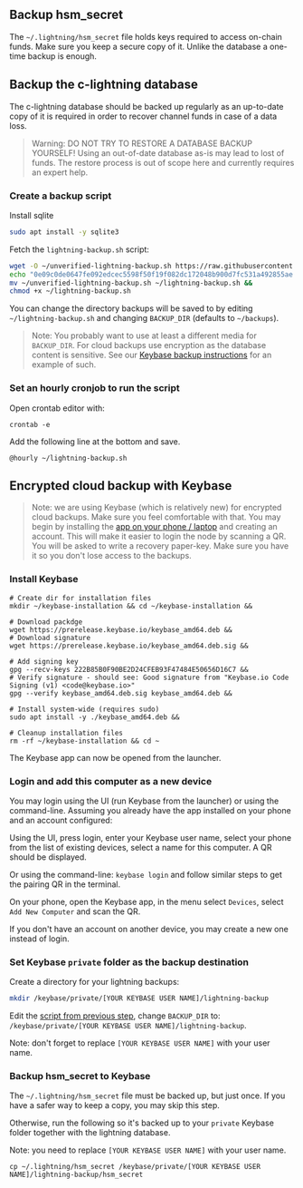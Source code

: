 ## Backup hsm_secret
The `~/.lightning/hsm_secret` file holds keys required to access on-chain funds.
Make sure you keep a secure copy of it. Unlike the database a one-time backup is enough.

## Backup the c-lightning database
The c-lightning database should be backed up regularly as an up-to-date copy of it is required in order to recover channel funds in case of a data loss.

> Warning: DO NOT TRY TO RESTORE A DATABASE BACKUP YOURSELF! Using an out-of-date database as-is may lead to lost of funds. The restore process is out of scope here and currently requires an expert help.

### Create a backup script

Install sqlite
```bash
sudo apt install -y sqlite3
```

Fetch the `lightning-backup.sh` script:

```bash
wget -O ~/unverified-lightning-backup.sh https://raw.githubusercontent.com/bitembassy/home-node/master/scripts/lightning-backup.sh &&
echo "0e09c0de0647fe092edcec5598f50f19f082dc172048b900d7fc531a492855ae $HOME/unverified-lightning-backup.sh" | sha256sum -c &&
mv ~/unverified-lightning-backup.sh ~/lightning-backup.sh &&
chmod +x ~/lightning-backup.sh
```

You can change the directory backups will be saved to by editing `~/lightning-backup.sh` and changing `BACKUP_DIR`
(defaults to `~/backups`).

> Note: You probably want to use at least a different media for `BACKUP_DIR`. For cloud backups use encryption as the database content is sensitive. See our [Keybase backup instructions](https://github.com/bitembassy/home-node/blob/master/lightning-backup.md#encrypted-cloud-backup-with-keybase) for an example of such.

### Set an hourly cronjob to run the script
Open crontab editor with:
```
crontab -e
```
Add the following line at the bottom and save.
```
@hourly ~/lightning-backup.sh
```

## Encrypted cloud backup with Keybase
> Note: we are using Keybase (which is relatively new) for encrypted cloud backups. Make sure you feel comfortable with that. You may begin by installing the [app on your phone / laptop](https://keybase.io/download) and creating an account. This will make it easier to login the node by scanning a QR. You will be asked to write a recovery paper-key. Make sure you have it so you don't lose access to the backups.   

### Install Keybase
```
# Create dir for installation files
mkdir ~/keybase-installation && cd ~/keybase-installation &&

# Download packdge 
wget https://prerelease.keybase.io/keybase_amd64.deb &&
# Download signature
wget https://prerelease.keybase.io/keybase_amd64.deb.sig &&

# Add signing key
gpg --recv-keys 222B85B0F90BE2D24CFEB93F47484E50656D16C7 &&
# Verify signature - should see: Good signature from "Keybase.io Code Signing (v1) <code@keybase.io>"
gpg --verify keybase_amd64.deb.sig keybase_amd64.deb &&

# Install system-wide (requires sudo)
sudo apt install -y ./keybase_amd64.deb &&

# Cleanup installation files
rm -rf ~/keybase-installation && cd ~
```

The Keybase app can now be opened from the launcher.

### Login and add this computer as a new device
You may login using the UI (run Keybase from the launcher) or using the command-line.
Assuming you already have the app installed on your phone and an account configured:

Using the UI, press login, enter your Keybase user name, select your phone from the list of existing devices, select a name for this computer. A QR should be displayed. 

Or using the command-line: `keybase login` and follow similar steps to get the pairing QR in the terminal.

On your phone, open the Keybase app, in the menu select `Devices`, select `Add New Computer` and scan the QR.

If you don't have an account on another device, you may create a new one instead of login.

### Set Keybase `private` folder as the backup destination

Create a directory for your lightning backups:

```bash
mkdir /keybase/private/[YOUR KEYBASE USER NAME]/lightning-backup
```

Edit the [script from previous step](https://github.com/bitembassy/home-node/blob/master/lightning-backup.md#create-a-backup-script),
change `BACKUP_DIR` to: `/keybase/private/[YOUR KEYBASE USER NAME]/lightning-backup`.

Note: don't forget to replace `[YOUR KEYBASE USER NAME]` with your user name.


### Backup hsm_secret to Keybase

The `~/.lightning/hsm_secret` file must be backed up, but just once. If you have a safer way to keep a copy, you may skip this step.

Otherwise, run the following so it's backed up to your `private` Keybase folder together with the lightning database.

Note: you need to replace `[YOUR KEYBASE USER NAME]` with your user name.

```
cp ~/.lightning/hsm_secret /keybase/private/[YOUR KEYBASE USER NAME]/lightning-backup/hsm_secret
```
